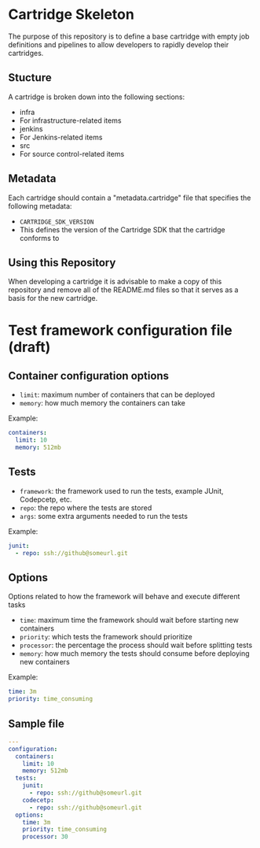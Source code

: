 # Cartridge Skeleton
The purpose of this repository is to define a base cartridge with empty job definitions and pipelines to allow developers to rapidly develop their cartridges.

## Stucture
A cartridge is broken down into the following sections:

 * infra
  * For infrastructure-related items
 * jenkins
  * For Jenkins-related items
 * src
  * For source control-related items

## Metadata
Each cartridge should contain a "metadata.cartridge" file that specifies the following metadata:

 * `CARTRIDGE_SDK_VERSION`
  * This defines the version of the Cartridge SDK that the cartridge conforms to
 
## Using this Repository
When developing a cartridge it is advisable to make a copy of this repository and remove all of the README.md files so that it serves as a basis for the new cartridge.

# Test framework configuration file (draft)

## Container configuration options

- `limit`: maximum number of containers that can be deployed
- `memory`: how much memory the containers can take

Example:

````yaml
containers:
  limit: 10
  memory: 512mb
````

## Tests

- `framework`: the framework used to run the tests, example JUnit, Codepcetp, etc.
- `repo`: the repo where the tests are stored
- `args`: some extra arguments needed to run the tests

Example:

````yaml
junit:
  - repo: ssh://github@someurl.git
````

## Options
Options related to how the framework will behave and execute different tasks

- `time`: maximum time the framework should wait before starting new containers
- `priority`: which tests the framework should prioritize
- `processor`: the percentage the process should wait before splitting tests
- `memory`: how much memory the tests should consume before deploying new containers

Example:

````yaml
time: 3m
priority: time_consuming
````

## Sample file

````yaml
---
configuration:
  containers:
    limit: 10
    memory: 512mb
  tests:
    junit:
      - repo: ssh://github@someurl.git
    codecetp:
      - repo: ssh://github@someurl.git
  options:
    time: 3m
    priority: time_consuming
    processor: 30
````



